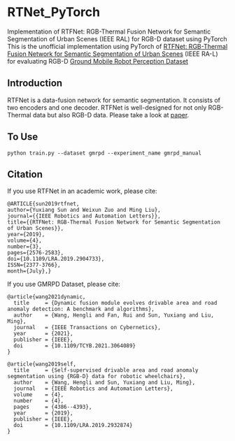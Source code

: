 # RTNet_PyTorch
Implementation of RTFNet: RGB-Thermal Fusion Network for Semantic Segmentation of Urban Scenes (IEEE RAL) for RGB-D dataset using PyTorch
This is the unofficial implementation using PyTorch of [RTFNet: RGB-Thermal Fusion Network for Semantic Segmentation of Urban Scenes](https://github.com/yuxiangsun/RTFNet/blob/master/doc/RAL2019_RTFNet.pdf) (IEEE RA-L) for evaluating RGB-D [Ground Mobile Robot Perception Dataset](https://github.com/hlwang1124/GMRPD)

## Introduction
RTFNet is a data-fusion network for semantic segmentation. It consists of two encoders and one decoder. RTFNet is well-designed for not only RGB-Thermal data but also RGB-D data. Please take a look at [paper](https://doi.org/10.1109/LRA.2019.2932874).

## To Use
```
python train.py --dataset gmrpd --experiment_name gmrpd_manual
```

## Citation
If you use RTFNet in an academic work, please cite:

```
@ARTICLE{sun2019rtfnet,
author={Yuxiang Sun and Weixun Zuo and Ming Liu}, 
journal={{IEEE Robotics and Automation Letters}}, 
title={{RTFNet: RGB-Thermal Fusion Network for Semantic Segmentation of Urban Scenes}}, 
year={2019}, 
volume={4}, 
number={3}, 
pages={2576-2583}, 
doi={10.1109/LRA.2019.2904733}, 
ISSN={2377-3766}, 
month={July},}
```

If you use GMRPD Dataset, please cite:
```
@article{wang2021dynamic,
  title     = {Dynamic fusion module evolves drivable area and road anomaly detection: A benchmark and algorithms},
  author    = {Wang, Hengli and Fan, Rui and Sun, Yuxiang and Liu, Ming},
  journal   = {IEEE Transactions on Cybernetics},
  year      = {2021},
  publisher = {IEEE},
  doi       = {10.1109/TCYB.2021.3064089}
}
```

```
@article{wang2019self,
  title     = {Self-supervised drivable area and road anomaly segmentation using {RGB-D} data for robotic wheelchairs},
  author    = {Wang, Hengli and Sun, Yuxiang and Liu, Ming},
  journal   = {IEEE Robotics and Automation Letters},
  volume    = {4},
  number    = {4},
  pages     = {4386--4393},
  year      = {2019},
  publisher = {IEEE},
  doi       = {10.1109/LRA.2019.2932874}
}
```